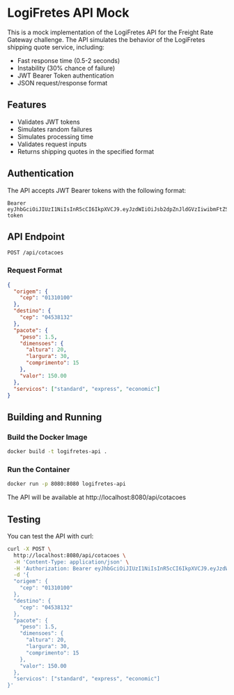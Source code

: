 # LogiFretes API Mock

This is a mock implementation of the LogiFretes API for the Freight Rate Gateway challenge. The API simulates the behavior of the LogiFretes shipping quote service, including:

- Fast response time (0.5-2 seconds)
- Instability (30% chance of failure)
- JWT Bearer Token authentication
- JSON request/response format

## Features

- Validates JWT tokens
- Simulates random failures
- Simulates processing time
- Validates request inputs
- Returns shipping quotes in the specified format

## Authentication

The API accepts JWT Bearer tokens with the following format:
```
Bearer eyJhbGciOiJIUzI1NiIsInR5cCI6IkpXVCJ9.eyJzdWIiOiJsb2dpZnJldGVzIiwibmFtZSI6IkxvZ2lGcmV0ZXMgQVBJIiwiaWF0IjoxNjE2MTQ4MDAwfQ.example-token
```

## API Endpoint

```
POST /api/cotacoes
```

### Request Format

```json
{
  "origem": {
    "cep": "01310100"
  },
  "destino": {
    "cep": "04538132"
  },
  "pacote": {
    "peso": 1.5,
    "dimensoes": {
      "altura": 20,
      "largura": 30,
      "comprimento": 15
    },
    "valor": 150.00
  },
  "servicos": ["standard", "express", "economic"]
}
```

## Building and Running

### Build the Docker Image

```bash
docker build -t logifretes-api .
```

### Run the Container

```bash
docker run -p 8080:8080 logifretes-api
```

The API will be available at http://localhost:8080/api/cotacoes

## Testing

You can test the API with curl:

```bash
curl -X POST \
  http://localhost:8080/api/cotacoes \
  -H 'Content-Type: application/json' \
  -H 'Authorization: Bearer eyJhbGciOiJIUzI1NiIsInR5cCI6IkpXVCJ9.eyJzdWIiOiJsb2dpZnJldGVzIiwibmFtZSI6IkxvZ2lGcmV0ZXMgQVBJIiwiaWF0IjoxNjE2MTQ4MDAwfQ.example-token' \
  -d '{
  "origem": {
    "cep": "01310100"
  },
  "destino": {
    "cep": "04538132"
  },
  "pacote": {
    "peso": 1.5,
    "dimensoes": {
      "altura": 20,
      "largura": 30,
      "comprimento": 15
    },
    "valor": 150.00
  },
  "servicos": ["standard", "express", "economic"]
}'
``` 